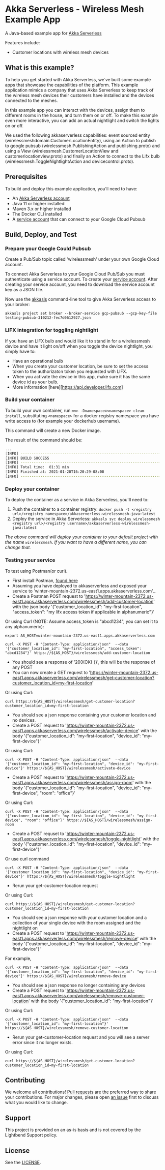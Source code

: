 # Akka Serverless - Wireless Mesh Example App

A Java-based example app for [Akka Serverless](https://developer.lightbend.com/docs/akka-serverless/)

Features include:

* Customer locations with wireless mesh devices

## What is this example?

To help you get started with Akka Serverless, we've built some example apps that showcase the capabilities of the platform. This example application mimics a company that uses Akka Serverless to keep track of the wireless mesh devices their customers have installed and the devices connected to the meshes.

In this example app you can interact with the devices, assign them to different rooms in the house, and turn them on or off. To make this example even more interactive, you can add an actual nightlight and switch the lights on or off.

We used the following akkaserverless capabilities: event sourced entity (wirelessmeshdomain.CustomerLocationEntity),
using an Action to publish to google pubsub (wirelessmesh.PublishingAction and publishing.proto) and using a View (wirelessmesh.CustomerLocationView and customerlocationview.proto) and finally
an Action to connect to the Lifx bulb (wirelessmesh.ToggleNightlightAction and devicecontrol.proto).

## Prerequisites

To build and deploy this example application, you'll need to have:

* An [Akka Serverless account](https://docs.cloudstate.com/getting-started/lightbend-account.html)
* Java 11 or higher installed
* Maven 3.x or higher installed
* The Docker CLI installed
* A [service account](https://cloud.google.com/docs/authentication/production) that can connect to your Google Cloud Pubsub

## Build, Deploy, and Test

### Prepare your Google Could Pubsub

Create a Pub/Sub topic called 'wirelessmesh' under your own Google Cloud account.

To connect Akka Serverless to your Google Cloud Pub/Sub you must authenticate using a service account. To create your [service account](https://cloud.google.com/docs/authentication/production#cloud-console). After creating your service account, you need to download the service account key as a JSON file.

Now use the [akkasls](https://developer.lightbend.com/docs/akka-serverless/getting-started/set-up-development-env.html) command-line tool to give Akka Serverless access to your broker:

```
akkasls project set broker --broker-service gcp-pubsub --gcp-key-file testing-pubsub-310212-fec7d0612927.json
```

### LIFX integration for toggling nightlight

If you have an LIFX bulb and would like it to stand in for a wirelessmesh device and have it light on/off when you toggle the device nightlight, you simply have to:
* Have an operational bulb
* When you create your customer location, be sure to set the access token to the authorizaton token you requested with LIFX.
* When you activate the device in this app, make sure it has the same device id as your bulb.
* More information [here][https://api.developer.lifx.com]

### Build your container

To build your own container, run `mvn -Dnamespace=<namespace> clean install`, substituting `<namespace>` for a docker registry namespace you have write access to (for example your dockerhub username).

This command will create a new Docker image.

The result of the command should be:

```bash
...
[INFO] ------------------------------------------------------------------------
[INFO] BUILD SUCCESS
[INFO] ------------------------------------------------------------------------
[INFO] Total time:  01:31 min
[INFO] Finished at: 2021-01-20T16:20:29-08:00
[INFO] ------------------------------------------------------------------------
```

### Deploy your container

To deploy the container as a service in Akka Serverless, you'll need to:

1. Push the container to a container registry: `docker push -t <registry url>/<registry namespace>/akkaserverless-wirelessmesh-java:latest`
1. Deploy the service in Akka Serverless: `akkasls svc deploy wirelessmesh <registry url>/<registry username>/akkaserverless-wirelessmesh-java:latest`

_The above command will deploy your container to your default project with the name `wirelessmesh`. If you want to have a different name, you can change that._

### Testing your service

To test using Postman(or curl).
* First install Postman, [found here](https://www.postman.com)
* Assuming you have deployed to akkaserverless and exposed your service to 'winter-mountain-2372.us-east1.apps.akkaserverless.com'...
* Create a Postman POST request to 'https://winter-mountain-2372.us-east1.apps.akkaserverless.com/wirelessmesh/add-customer-location' with the json body '{"customer_location_id": "my-first-location", "access_token": "my lifx access token if applicable in alphanumeric"}'

Or using Curl (NOTE: Assume access_token is "abcd1234", you can set it to any alphanumeric):
```
export AS_HOST=winter-mountain-2372.us-east1.apps.akkaserverless.com

curl -X POST -H "Content-Type: application/json"  --data '{"customer_location_id": "my-first-location", "access_token": "abcd1234"}' https://${AS_HOST}/wirelessmesh/add-customer-location
```
* You should see a response of '200(OK) {}', this will be the response of any POST
* You can now create a GET request to 'https://winter-mountain-2372.us-east1.apps.akkaserverless.com/wirelessmesh/get-customer-location?customer_location_id=my-first-location'

Or using Curl:
```
curl https://${AS_HOST}/wirelessmesh/get-customer-location?customer_location_id=my-first-location
```
* You should see a json response containing your customer location and no devices.
* Create a POST request to 'https://winter-mountain-2372.us-east1.apps.akkaserverless.com/wirelessmesh/activate-device' with the body '{"customer_location_id": "my-first-location", "device_id": "my-first-device"}'

Or using Curl:
```
curl -X POST -H "Content-Type: application/json"  --data '{"customer_location_id": "my-first-location", "device_id": "my-first-device"}' https://${AS_HOST}/wirelessmesh/activate-device
```
* Create a POST request to 'https://winter-mountain-2372.us-east1.apps.akkaserverless.com/wirelessmesh/assign-room' with the body '{"customer_location_id": "my-first-location", "device_id": "my-first-device", "room": "office"}'

Or using Curl:
```
curl -X POST -H "Content-Type: application/json"  --data '{"customer_location_id": "my-first-location", "device_id": "my-first-device", "room": "office"}' https://${AS_HOST}/wirelessmesh/assign-room
```
* Create a POST requset to 'https://winter-mountain-2372.us-east1.apps.akkaserverless.com/wirelessmesh/toggle-nightlight' with the body '{"customer_location_id": "my-first-location", "device_id": "my-first-device"}'

Or use curl command
```
curl -X POST -H "Content-Type: application/json"  --data '{"customer_location_id": "my-first-location", "device_id": "my-first-device"}' https://${AS_HOST}/wirelessmesh/toggle-nightlight
```
* Rerun your get-customer-location request

Or using Curl:
```
curl https://${AS_HOST}/wirelessmesh/get-customer-location?customer_location_id=my-first-location
```
* You should see a json response with your customer location and a collection of your single device with the room assigned and the nightlight on
* Create a POST request to 'https://winter-mountain-2372.us-east1.apps.akkaserverless.com/wirelessmesh/remove-device' with the body '{"customer_location_id": "my-first-location", "device_id": "my-first-device"}'

For example,
```
curl -X POST -H "Content-Type: application/json"  --data '{"customer_location_id": "my-first-location", "device_id": "my-first-device"}' https://${AS_HOST}/wirelessmesh/remove-device
```
* You should see a json response no longer containing any devices
* Create a POST request to 'https://winter-mountain-2372.us-east1.apps.akkaserverless.com/wirelessmesh/remove-customer-location' with the body '{"customer_location_id": "my-first-location"}'

Or using Curl:
```
curl -X POST -H "Content-Type: application/json"  --data '{"customer_location_id": "my-first-location"}' https://${AS_HOST}/wirelessmesh/remove-customer-location
```
* Rerun your get-customer-location request and you will see a server error since it no longer exists.

Or using Curl:
```
curl https://${AS_HOST}/wirelessmesh/get-customer-location?customer_location_id=my-first-location
```

## Contributing

We welcome all contributions! [Pull requests](https://github.com/lightbend-labs/akkaserverless-wirelessmesh-java/pulls) are the preferred way to share your contributions. For major changes, please open [an issue](https://github.com/lightbend-labs/akkaserverless-wirelessmesh-java/issues) first to discuss what you would like to change.

## Support

This project is provided on an as-is basis and is not covered by the Lightbend Support policy.

## License

See the [LICENSE](./LICENSE).
